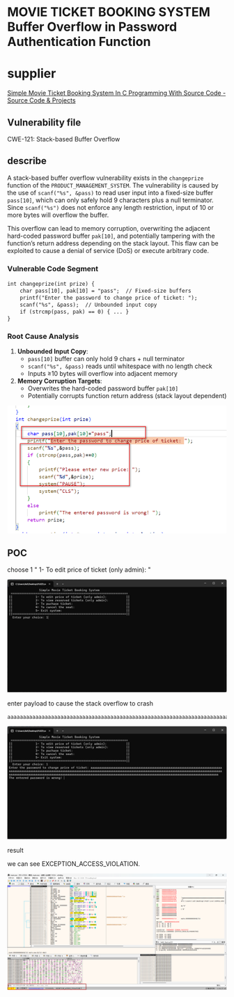 # MOVIE TICKET BOOKING SYSTEM Buffer Overflow in Password Authentication Function



# supplier

[Simple Movie Ticket Booking System In C Programming With Source Code - Source Code & Projects](https://code-projects.org/simple-movie-ticket-booking-system-in-c-programming-with-source-code/)



## Vulnerability file

CWE-121: Stack-based Buffer Overflow



## describe

A stack-based buffer overflow vulnerability exists in the `changeprize` function of the `PRODUCT_MANAGEMENT_SYSTEM`. The vulnerability is caused by the use of `scanf("%s", &pass)` to read user input into a fixed-size buffer `pass[10]`, which can only safely hold 9 characters plus a null terminator. Since `scanf("%s")` does not enforce any length restriction, input of 10 or more bytes will overflow the buffer.

 This overflow can lead to memory corruption, overwriting the adjacent hard-coded password buffer `pak[10]`, and potentially tampering with the function’s return address depending on the stack layout. This flaw can be exploited to cause a denial of service (DoS) or execute arbitrary code.



### **Vulnerable Code Segment**

```
int changeprize(int prize) {
    char pass[10], pak[10] = "pass";  // Fixed-size buffers
    printf("Enter the password to change price of ticket: ");
    scanf("%s", &pass);  // Unbounded input copy
    if (strcmp(pass, pak) == 0) { ... }
}
```

### **Root Cause Analysis**

1. **Unbounded Input Copy**:
   - `pass[10]` buffer can only hold 9 chars + null terminator
   - `scanf("%s", &pass)` reads until whitespace with no length check
   - Inputs ≥10 bytes will overflow into adjacent memory
2. **Memory Corruption Targets**:
   - Overwrites the hard-coded password buffer `pak[10]`
   - Potentially corrupts function return address (stack layout dependent)



![image-20250417154459898](https://raw.githubusercontent.com/zzzxc643/images/main/image/image-20250417154459898.png)



## POC

choose 1 " 1- To edit price of ticket (only admin):  "

![image-20250417154555719](https://raw.githubusercontent.com/zzzxc643/images/main/image/image-20250417154555719.png)

enter payload to cause the stack overflow to crash

```
aaaaaaaaaaaaaaaaaaaaaaaaaaaaaaaaaaaaaaaaaaaaaaaaaaaaaaaaaaaaaaaaaaaaaaaaaaaaaaaaaaaaaaaaaaaaaaaaaaaaaaaaaaaaaaaaaaaaaaaaaaaaaaaaaaaaaaaaaaaaaaaaaaaaaaaaaaaaaaaaaaaaaaaaaaaaaaaaaaaaaaaaaaaaaaaaaaaaaaaaaaaaaaaaaaaaaaaaaaaaaaaaaaaaaaaaaaaaaaaaaaaaaaaaaaaaaaaaaaaaaaaaaaaaaaaaaaaaaaaaaaaaaaaaaaaaaaaaaaaaaaaaaaaaaaaa
```



![image-20250417154631610](https://raw.githubusercontent.com/zzzxc643/images/main/image/image-20250417154631610.png)



result

we can see EXCEPTION_ACCESS_VIOLATION.

![image-20250417154657734](https://raw.githubusercontent.com/zzzxc643/images/main/image/image-20250417154657734.png)